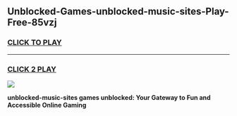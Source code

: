 
## Unblocked-Games-unblocked-music-sites-Play-Free-85vzj
<h3>
<a href="https://premium76.site?title=unblocked-music-sites&ref=18A1">CLICK TO PLAY</a></h3>
<hr>

<h3>
<a href="https://premium76.site?title=unblocked-music-sites&ref=18A1">CLICK 2 PLAY</a>
  
</h3>

<a href="https://premium76.site?title=unblocked-music-sites&ref=18A1"><img src="https://clearcache.store/games.png"></a>


**unblocked-music-sites games unblocked: Your Gateway to Fun and Accessible Online Gaming**
